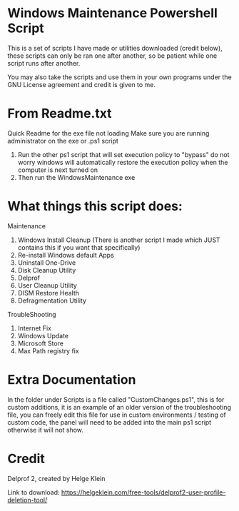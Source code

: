 # Windows Maintenance Powershell Script

This is a set of scripts I have made or utilities downloaded (credit below), these scripts can only be ran one after another, so be patient while one script runs after another.

You may also take the scripts and use them in your own programs under the GNU License agreement and credit is given to me.

# From Readme.txt

Quick Readme for the exe file not loading
Make sure you are running administrator on the exe or .ps1 script

1. Run the other ps1 script that will set execution policy to "bypass" do not worry windows will automatically restore the execution policy when the computer is next turned on
2. Then run the WindowsMaintenance exe 

# What things this script does:

Maintenance
1. Windows Install Cleanup (There is another script I made which JUST contains this if you want that specifically)
2. Re-install Windows default Apps
3. Uninstall One-Drive
4. Disk Cleanup Utility
5. Delprof
6. User Cleanup Utility
7. DISM Restore Health
8. Defragmentation Utility

TroubleShooting

1. Internet Fix
2. Windows Update
3. Microsoft Store
4. Max Path registry fix

# Extra Documentation

In the folder under Scripts is a file called "CustomChanges.ps1", this is for custom additions, it is an example of an older version of the troubleshooting file, you can freely edit this file for use in custom environments / testing of custom code, the panel will need to be added into the main ps1 script otherwise it will not show.

# Credit

Delprof 2, created by Helge Klein

Link to download: https://helgeklein.com/free-tools/delprof2-user-profile-deletion-tool/
